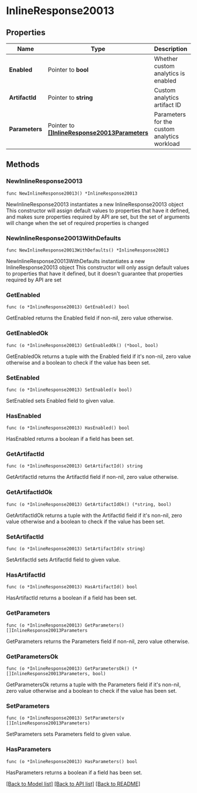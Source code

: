 # InlineResponse20013

## Properties

Name | Type | Description | Notes
------------ | ------------- | ------------- | -------------
**Enabled** | Pointer to **bool** | Whether custom analytics is enabled | [optional] 
**ArtifactId** | Pointer to **string** | Custom analytics artifact ID | [optional] 
**Parameters** | Pointer to [**[]InlineResponse20013Parameters**](InlineResponse20013Parameters.md) | Parameters for the custom analytics workload | [optional] 

## Methods

### NewInlineResponse20013

`func NewInlineResponse20013() *InlineResponse20013`

NewInlineResponse20013 instantiates a new InlineResponse20013 object
This constructor will assign default values to properties that have it defined,
and makes sure properties required by API are set, but the set of arguments
will change when the set of required properties is changed

### NewInlineResponse20013WithDefaults

`func NewInlineResponse20013WithDefaults() *InlineResponse20013`

NewInlineResponse20013WithDefaults instantiates a new InlineResponse20013 object
This constructor will only assign default values to properties that have it defined,
but it doesn't guarantee that properties required by API are set

### GetEnabled

`func (o *InlineResponse20013) GetEnabled() bool`

GetEnabled returns the Enabled field if non-nil, zero value otherwise.

### GetEnabledOk

`func (o *InlineResponse20013) GetEnabledOk() (*bool, bool)`

GetEnabledOk returns a tuple with the Enabled field if it's non-nil, zero value otherwise
and a boolean to check if the value has been set.

### SetEnabled

`func (o *InlineResponse20013) SetEnabled(v bool)`

SetEnabled sets Enabled field to given value.

### HasEnabled

`func (o *InlineResponse20013) HasEnabled() bool`

HasEnabled returns a boolean if a field has been set.

### GetArtifactId

`func (o *InlineResponse20013) GetArtifactId() string`

GetArtifactId returns the ArtifactId field if non-nil, zero value otherwise.

### GetArtifactIdOk

`func (o *InlineResponse20013) GetArtifactIdOk() (*string, bool)`

GetArtifactIdOk returns a tuple with the ArtifactId field if it's non-nil, zero value otherwise
and a boolean to check if the value has been set.

### SetArtifactId

`func (o *InlineResponse20013) SetArtifactId(v string)`

SetArtifactId sets ArtifactId field to given value.

### HasArtifactId

`func (o *InlineResponse20013) HasArtifactId() bool`

HasArtifactId returns a boolean if a field has been set.

### GetParameters

`func (o *InlineResponse20013) GetParameters() []InlineResponse20013Parameters`

GetParameters returns the Parameters field if non-nil, zero value otherwise.

### GetParametersOk

`func (o *InlineResponse20013) GetParametersOk() (*[]InlineResponse20013Parameters, bool)`

GetParametersOk returns a tuple with the Parameters field if it's non-nil, zero value otherwise
and a boolean to check if the value has been set.

### SetParameters

`func (o *InlineResponse20013) SetParameters(v []InlineResponse20013Parameters)`

SetParameters sets Parameters field to given value.

### HasParameters

`func (o *InlineResponse20013) HasParameters() bool`

HasParameters returns a boolean if a field has been set.


[[Back to Model list]](../README.md#documentation-for-models) [[Back to API list]](../README.md#documentation-for-api-endpoints) [[Back to README]](../README.md)


